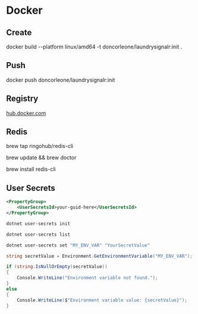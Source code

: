 # Docker

## Create

docker build --platform linux/amd64 -t doncorleone/laundrysignalr:init .

## Push

docker push doncorleone/laundrysignalr:init

## Registry

[hub.docker.com](https://hub.docker.com/r/doncorleone/laundrysignalr/tags)

## Redis

brew tap ringohub/redis-cli

brew update && brew doctor

brew install redis-cli

## User Secrets
    
```xml
<PropertyGroup>
    <UserSecretsId>your-guid-here</UserSecretsId>
</PropertyGroup>
```

```bash
dotnet user-secrets init
```

```bash
dotnet user-secrets list
```

```bash
dotnet user-secrets set "MY_ENV_VAR" "YourSecretValue"
```

```csharp
string secretValue = Environment.GetEnvironmentVariable("MY_ENV_VAR");

if (string.IsNullOrEmpty(secretValue))
{
    Console.WriteLine("Environment variable not found.");
}
else
{
    Console.WriteLine($"Environment variable value: {secretValue}");
}
```